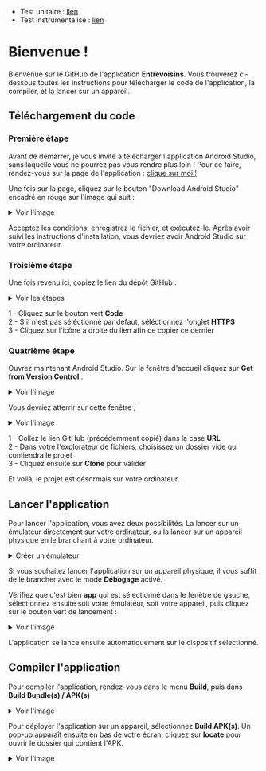 * Test unitaire : [lien](http://htmlpreview.github.io/?https://github.com/Gumpah/Entrevoisins/blob/master/tests/P3_01_rapport_unitaire_final.html)  
* Test instrumentalisé : [lien](http://htmlpreview.github.io/?https://github.com/Gumpah/Entrevoisins/blob/master/tests/P3_01_rapport_instru_final.html)  

# Bienvenue !

Bienvenue sur le GitHub de l'application **Entrevoisins**. Vous trouverez ci-dessous toutes les instructions pour télécharger le code de l'application, la compiler, et la lancer sur un appareil.


## Téléchargement du code

### Première étape

Avant de démarrer, je vous invite à télécharger l'application Android Studio, sans laquelle vous ne pourrez pas vous rendre plus loin !
Pour ce faire, rendez-vous sur la page de l'application : [clique sur moi !](https://developer.android.com/studio)

Une fois sur la page, cliquez sur le bouton "Download Android Studio" encadré en rouge sur l'image qui suit :

<details>
  <summary>Voir l'image</summary>

   ![android studio download](https://i.imgur.com/lqxLgWr.png)
   
</details>

Acceptez les conditions, enregistrez le fichier, et exécutez-le. Après avoir suivi les instructions d'installation, vous devriez avoir Android Studio sur votre ordinateur.

### Troisième étape

Une fois revenu ici, copiez le lien du dépôt GitHub :

<details>
  <summary>Voir les étapes</summary>

   ![etapes copie lien](https://i.imgur.com/bsUlIh4.png)
   
</details>

1 - Cliquez sur le bouton vert **Code**  
2 - S'il n'est pas séléctionné par défaut, séléctionnez l'onglet **HTTPS**  
3 - Cliquez sur l'icône à droite du lien afin de copier ce dernier  

### Quatrième étape

Ouvrez maintenant Android Studio. Sur la fenêtre d'accueil cliquez sur **Get from Version Control** :
<details> 
    <summary>Voir l'image</summary> 

   ![android studio download](https://i.imgur.com/d9RAlwo.png)
   
</details>

Vous devriez atterrir sur cette fenêtre ;
<details>
    <summary>Voir l'image</summary>
    
   ![android studio download](https://i.imgur.com/q8mizQa.png) 
   
</details>

1 - Collez le lien GitHub (précédemment copié) dans la case **URL**  
2 - Dans votre l'explorateur de fichiers, choisissez un dossier vide qui contiendra le projet  
3 - Cliquez ensuite sur **Clone** pour valider  


Et voilà, le projet est désormais sur votre ordinateur.


## Lancer l'application

Pour lancer l'application, vous avez deux possibilités. La lancer sur un émulateur directement sur votre ordinateur, ou la lancer sur un appareil physique en le branchant à votre ordinateur.

<details>
    <summary>Créer un émulateur</summary>
  
 Sur Android Studio, rendez-vous en haut de votre écran, dans le menu **Tools**, sélectionnez **AVD Manager** :
  ![emulator example](https://i.imgur.com/7hv6lSC.png)
  
  Cliquez ensuite sur **Create Virtual Device** en bas à gauche de la fenêtre
  
  
  Choisissez le modèle qui vous souhaitez, puis cliquez sur **Next**
  ![emulator example 3](https://i.imgur.com/s4dmPXi.png)
  
  Téléchargez ensuite la version d'Android de votre choix en cliquant sur **Download**. Une fois le téléchargement terminé, cliquez sur **Finish**. Sélectionnez la version téléchargée, puis cliquez sur **Next**.
  ![emulator example 4](https://i.imgur.com/RxdeV4a.png)
  
  La dernière fenêtre vous offre certaines options, si vous ne souhaitez rien modifier, cliquez sur **Finish**.
  
  Voilà, vous venez de créer votre émulateur.
</details>

Si vous souhaitez lancer l'application sur un appareil physique, il vous suffit de le brancher avec le mode **Débogage** activé.

Vérifiez que c'est bien **app** qui est sélectionné dans le fenêtre de gauche, sélectionnez ensuite soit votre émulateur, soit votre appareil, puis cliquez sur le bouton vert de lancement :  
<details>
    <summary>Voir l'image</summary>
    
   ![emulator example 5](https://i.imgur.com/zM1wJ50.png) 
   
</details>

L'application se lance ensuite automatiquement sur le dispositif sélectionné.


## Compiler l'application

Pour compiler l'application, rendez-vous dans le menu **Build**, puis dans **Build Bundle(s) / APK(s)**
<details>
    <summary>Voir l'image</summary>
    
   ![emulator example 5](https://i.imgur.com/r3gbZIT.png) 
   
</details>

Pour déployer l'application sur un appareil, sélectionnez **Build APK(s)**. Un pop-up apparaît ensuite en bas de votre écran, cliquez sur **locate** pour ouvrir le dossier qui contient l'APK.
<details>
    <summary>Voir l'image</summary>
    
   ![emulator example 5](https://i.imgur.com/nC6ikQv.png) 
   
</details>
